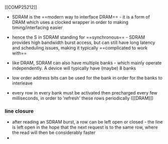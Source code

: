 [[COMP25212]]

- SDRAM is the ==modern way to interface DRAM== - it is a form of DRAM which uses a clocked wrapper in order to making timing/interfacing easier
- hence the S in SDRAM standing for ==synchronous== - SDRAM provides high bandwidth burst access, but can still have long latency and scheduling issues, making it typically ==complicated to work with==
- like DRAM, SDRAM can also have multiple banks - which mainly operate independently. A device will typically have (maybe) 8 banks
- low order address bits can be used for the bank in order for the banks to interleave

- every row in every bank must be activated then precharged every few milliseconds, in order to 'refresh' these rows periodically ([[DRAM]])

### line closure
- after reading an SDRAM burst, a row can be left open or closed - the line is left open in the hope that the next request is to the same row, where the read will then be considerably faster
- 